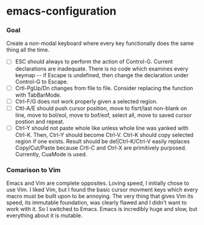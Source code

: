 # emacs-configuration

### Goal
Create a non-modal keyboard where every key functionally does the same thing all the time.

- [ ] ESC should always to perform the action of Control-G. Current declarations are inadequate. There is no code which examines every keymap -- if Escape is undefined, then change the declaration under Control-G to Escape.
- [ ] Crtl-PgUp/Dn changes from file to file. Consider replacing the function with TabBarMode.
- [ ] Ctrl-F/G does not work properly given a selected region.
- [ ] Cttl-A/E should  push cursor position, move to fisrt/last non-blank on line, move to bol/eol, move to bof/eof, select all, move to saved cursor postion and repeat.
- [ ] Ctrl-Y should not paste whole like unless whole line was yanked with Ctrl-K. Then, Ctrl-Y should become Ctrl-V. Ctrl-K should copy selected region if one exists. Result should be del|Ctrl-K/Ctrl-V easily replaces Copy/Cut/Paste because Crtl-C and Ctrl-X are primitively purposed. Currently, CuaMode is used.

### Comarison to Vim
Emacs and Vim are complete opposites. Loving speed, I initially chose to use Vim. I liked Vim, but I found the basic cursor movment keys which every macro must be built upon to be annoying. The very thing that gives Vim its speed, its immutable foundation, was clearly flawed and I didn't want to work with it. So I switched to Emacs. Emacs is incredibly huge and slow, but everything about it is mutable.

